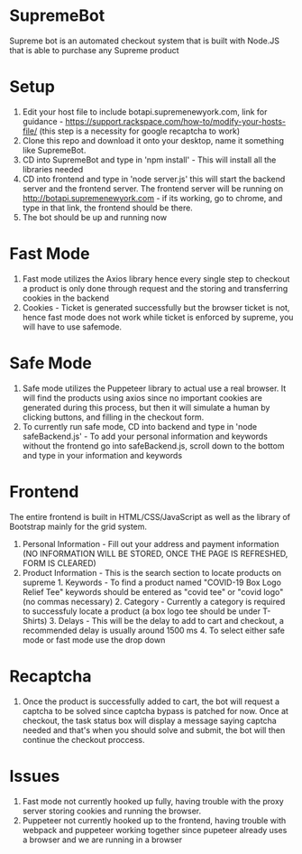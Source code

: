 ﻿# SupremeBot
Supreme bot is an automated checkout system that is built with Node.JS that is able to purchase any Supreme product

# Setup
  1. Edit your host file to include botapi.supremenewyork.com, link for guidance - https://support.rackspace.com/how-to/modify-your-hosts-file/ (this step is a necessity for google recaptcha to work)
  2. Clone this repo and download it onto your desktop, name it something like SupremeBot.
  3. CD into SupremeBot and type in 'npm install' - This will install all the libraries needed
  4. CD into frontend and type in 'node server.js' this will start the backend server and the frontend server. The frontend server will be running on http://botapi.supremenewyork.com - if its working, go to chrome, and type in that link, the frontend should be there.
  5. The bot should be up and running now
  
# Fast Mode
  1. Fast mode utilizes the Axios library hence every single step to checkout a product is only done through request and the storing and transferring cookies in the backend
  2. Cookies - Ticket is generated successfully but the browser ticket is not, hence fast mode does not work while ticket is enforced by supreme, you will have to use safemode.
  
# Safe Mode
  1. Safe mode utilizes the Puppeteer library to actual use a real browser. It will find the products using axios since no important cookies are generated during this process, but then it will simulate a human by clicking buttons, and filling in the checkout form.
  2. To currently run safe mode, CD into backend and type in 'node safeBackend.js' - To add your personal information and keywords without the frontend go into safeBackend.js, scroll down to the bottom and type in your information and keywords

# Frontend
  The entire frontend is built in HTML/CSS/JavaScript as well as the library of Bootstrap mainly for the grid system.
  1. Personal Information - Fill out your address and payment information (NO INFORMATION WILL BE STORED, ONCE THE PAGE IS REFRESHED, FORM IS CLEARED)
  2. Product Information - This is the search section to locate products on supreme
    1. Keywords - To find a product named "COVID-19 Box Logo Relief Tee" keywords should be entered as "covid tee" or "covid logo" (no commas necessary)
    2. Category - Currently a category is required to successfuly locate a product (a box logo tee should be under T-Shirts)
    3. Delays - This will be the delay to add to cart and checkout, a recommended delay is usually around 1500 ms
    4. To select either safe mode or fast mode use the drop down
    
 # Recaptcha
  1. Once the product is successfully added to cart, the bot will request a captcha to be solved since captcha bypass is patched for now. Once at checkout, the task status box will display a message saying captcha needed and that's when you should solve and submit, the bot will then continue the checkout proccess.
  
# Issues
  1. Fast mode not currently hooked up fully, having trouble with the proxy server storing cookies and running the browser.
  2. Puppeteer not currently hooked up to the frontend, having trouble with webpack and puppeteer working together since pupeteer already uses a browser and we are running in a browser
